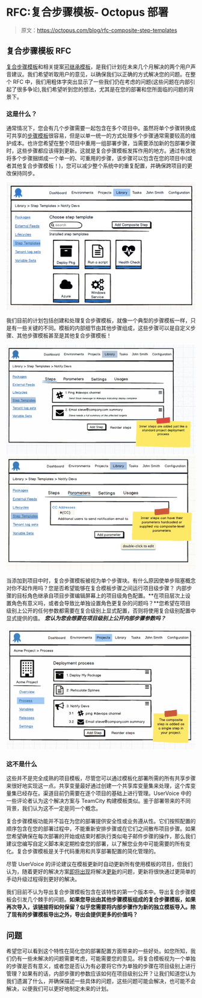 # RFC:复合步骤模板- Octopus 部署

> 原文：<https://octopus.com/blog/rfc-composite-step-templates>

## 复合步骤模板 RFC

[复合步骤模板](https://octopusdeploy.uservoice.com/forums/170787-general/suggestions/12948603-composite-step-templates)和相关提案[可继承模板](https://octopusdeploy.uservoice.com/forums/170787-general/suggestions/6559846-inheritable-templates)，是我们计划在未来几个月解决的两个用户声音建议。我们希望听取用户的意见，以确保我们以正确的方式解决您的问题。在整个 RFC 中，我们用粗体字突出显示了一些我们仍在考虑的问题(这些问题在内部引起了很多争论),我们希望听到您的想法，尤其是在您的部署和您所面临的问题的背景下。

### 这是什么？

通常情况下，您会有几个步骤需要一起包含在多个项目中。虽然将单个步骤转换成可共享的[步骤模板](https://octopus.com/docs/deploying-applications/step-templates)很容易，但是以单一统一的方式处理多个步骤通常需要较高的维护成本。也许您希望在整个项目中重用一组部署步骤，当需要添加新的包部署步骤时，这些步骤都应该得到更新。这就是复合步骤模板发挥作用的地方。通过有效地将多个步骤捆绑成一个单一的、可重用的步骤，该步骤可以包含在您的项目中(或者其他复合步骤模板！)，您可以减少整个系统中的重复配置，并确保跨项目的更改保持同步。

![Add Composite Step](img/f7635469ef3223fd23dd8be9e5805e30.png)

我们目前的计划包括创建和处理复合步骤模板，就像一个典型的步骤模板一样，只是有一些关键的不同。模板的内部细节由其他步骤组成，这些步骤可以是自定义步骤、其他步骤模板甚至是其他复合步骤模板！

![Edit Composite Step Children](img/7f67b2d274ec6e5cd2b14daa601c9777.png) ![Edit Composite Step Parameters](img/3d48ce19efee4750be8248b869033bd1.png)

当添加到项目中时，复合步骤模板被视为单个步骤块。有什么原因使单步阻塞概念对你不起作用吗？您是否希望能够在复合模板步骤之间运行项目级步骤？ 内部步骤的目标角色继承自项目步骤编辑屏幕上的项目级角色配置。**在项目层次上设置角色有意义吗，或者会导致比单独设置角色更复杂的问题吗？**您希望在项目级别上公开的任何参数都需要在复合级别上显式配置，否则将使用复合级别配置中显式提供的值。 ***您认为您会想要在项目级别上公开内部步骤参数吗？***

![Project Deployment Process](img/78458af353a3f7e3388faab5fc834733.png) 

### 这不是什么

这些并不是完全成熟的项目模板，尽管您可以通过模板化部署所需的所有共享步骤来很好地实现这一点。共享变量最好通过创建一个共享库变量集来处理，这个库变量集已经存在。渠道目前仍需要在逐个项目的基础上进行管理。UserVoice 中的一些评论者认为这个解决方案与 TeamCity 构建模板类似。鉴于部署带来的不同背景，我们认为这不一定是同一个概念。

复合步骤模板功能并不旨在为您的部署提供安全性或业务遵从性。它们按照配置的顺序包含在您的部署过程中，不能重新安排步骤或在它们之间散布项目步骤。如果您希望确保在每次部署的开始或结束时都执行类似电子邮件步骤的操作，那么我们建议您编写自定义脚本来定期检查您的部署，以了解您业务中可能需要的所有变化。复合步骤模板是关于代码重用和共享部署配置的简化管理的。

尽管 UserVoice 的评论建议在模板更新时自动更新所有使用模板的项目，但我们认为，随着更好的解决方案[即将出现](https://github.com/OctopusDeploy/Issues/issues/2985)将解决[更新](https://octopusdeploy.uservoice.com/forums/170787-general/suggestions/6072178-when-updating-a-step-template-update-across-all)的问题，更新将很快通过更简单的手动升级过程得到更好的解决。

我们目前不认为导出复合步骤模板包含在该特性的第一个版本中。导出复合步骤模板会引发几个棘手的问题。**如果您导出由其他步骤模板组成的复合步骤模板，如果再次导入，该链接将如何保留？似乎您需要将内部步骤作为新的独立模板导入。除了现有的步骤模板导出之外，导出会提供更多的价值吗？**

## 问题

希望您可以看到这个特性在简化您的部署配置方面带来的一些好处。如您所知，我们仍有一些未解决的问题需要考虑，可能需要您的意见。将复合模板视为一个单独的步骤是否有意义，或者您是否认为有必要将它作为单独的步骤在项目级别上进行管理？如果有的话，内部步骤的参数应该如何在项目级别公开？让我们知道您认为我们遗漏了什么，并确保描述一些具体的问题，这些问题可能会解决，也可能不会解决，以便我们可以更好地制定未来的计划。